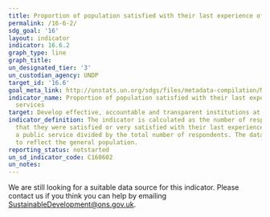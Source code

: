 ```yaml
---
title: Proportion of population satisfied with their last experience of public services
permalink: /16-6-2/
sdg_goal: '16'
layout: indicator
indicator: 16.6.2
graph_type: line
graph_title:
un_designated_tier: '3'
un_custodian_agency: UNDP
target_id: '16.6'
goal_meta_link: http://unstats.un.org/sdgs/files/metadata-compilation/Metadata-Goal-16.pdf
indicator_name: Proportion of population satisfied with their last experience of public
  services
target: Develop effective, accountable and transparent institutions at all levels
indicator_definition: The indicator is calculated as the number of respondents replying
  that they were satisfied or very satisfied with their last experience of accessing
  a public service divided by the total number of respondents. The data may be weighted
  to reflect the general population.
reporting_status: notstarted
un_sd_indicator_code: C160602
un_notes:
---
```


We are still looking for a suitable data source for this indicator. Please contact us if you think you can help by emailing <a href="mailto:SustainableDevelopment@ons.gov.uk">SustainableDevelopment@ons.gov.uk</a>.


